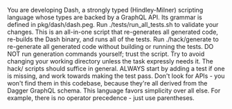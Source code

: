 You are developing Dash, a strongly typed (Hindley-Milner) scripting language whose types are backed by a GraphQL API. Its grammar is defined in pkg/dash/dash.peg.
Run ./tests/run_all_tests.sh to validate your changes. This is an all-in-one script that re-generates all generated code, re-builds the Dash binary, and runs all of the tests.
Run ./hack/generate to re-generate all generated code without building or running the tests. DO NOT run generation commands yourself; trust the script.
Try to avoid changing your working directory unless the task expressly needs it. The hack/ scripts should suffice in general.
ALWAYS start by adding a test if one is missing, and work towards making the test pass.
Don't look for APIs - you won't find them in this codebase, because they're all derived from the Dagger GraphQL schema.
This language favors simplicity over all else. For example, there is no operator precedence - just use parentheses.
